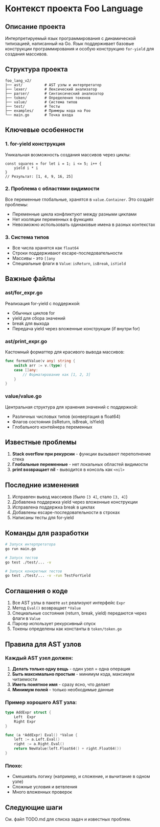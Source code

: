 # Контекст проекта Foo Language

## Описание проекта
Интерпретируемый язык программирования с динамической типизацией, написанный на Go. Язык поддерживает базовые конструкции программирования и особую конструкцию `for-yield` для создания массивов.

## Структура проекта
```
foo_lang_v2/
├── ast/          # AST узлы и интерпретатор
├── lexer/        # Лексический анализатор
├── parser/       # Синтаксический анализатор
├── token/        # Определения токенов
├── value/        # Система типов
├── test/         # Тесты
├── examples/     # Примеры кода на Foo
└── main.go       # Точка входа
```

## Ключевые особенности

### 1. for-yield конструкция
Уникальная возможность создания массивов через циклы:
```foo
const squares = for let i = 1; i <= 5; i++ {
    yield i * i
}
// Результат: [1, 4, 9, 16, 25]
```

### 2. Проблема с областями видимости
Все переменные глобальные, хранятся в `value.Container`. Это создаёт проблемы:
- Переменные цикла конфликтуют между разными циклами
- Нет изоляции переменных в функциях
- Невозможно использовать одинаковые имена в разных контекстах

### 3. Система типов
- Все числа хранятся как `float64`
- Строки поддерживают escape-последовательности
- Массивы - это `[]any`
- Специальные флаги в `Value`: `isReturn`, `isBreak`, `isYield`

## Важные файлы

### ast/for_expr.go
Реализация for-yield с поддержкой:
- Обычных циклов for
- yield для сбора значений
- break для выхода
- Передача yield через вложенные конструкции (if внутри for)

### ast/print_expr.go
Кастомный форматтер для красивого вывода массивов:
```go
func formatValue(v any) string {
    switch arr := v.(type) {
    case []any:
        // Форматирование как [1, 2, 3]
    }
}
```

### value/value.go
Центральная структура для хранения значений с поддержкой:
- Различных числовых типов (конвертация в float64)
- Флагов состояния (isReturn, isBreak, isYield)
- Глобального контейнера переменных

## Известные проблемы

1. **Stack overflow при рекурсии** - функции вызывают переполнение стека
2. **Глобальные переменные** - нет локальных областей видимости
3. **print возвращает nil** - выводится в консоль как `<nil>`

## Последние изменения

1. Исправлен вывод массивов (было `[3 4]`, стало `[3, 4]`)
2. Добавлена поддержка yield через вложенные конструкции
3. Исправлена поддержка break в циклах
4. Добавлены escape-последовательности в строках
5. Написаны тесты для for-yield

## Команды для разработки

```bash
# Запуск интерпретатора
go run main.go

# Запуск тестов
go test ./test/... -v

# Запуск конкретных тестов
go test ./test/... -v -run TestForYield
```

## Соглашения о коде

1. Все AST узлы в пакете `ast` реализуют интерфейс `Expr`
2. Метод `Eval()` возвращает `*Value`
3. Специальные состояния (return, break, yield) передаются через флаги в `Value`
4. Парсер использует рекурсивный спуск
5. Токены определены как константы в `token/token.go`

## Правила для AST узлов

### Каждый AST узел должен:
1. **Делать только одну вещь** - один узел = одна операция
2. **Быть максимально простым** - минимум кода, максимум читаемости
3. **Иметь понятное имя** - сразу ясно, что делает
4. **Минимум полей** - только необходимые данные

### Пример хорошего AST узла:
```go
type AddExpr struct {
    Left  Expr
    Right Expr
}

func (a *AddExpr) Eval() *Value {
    left := a.Left.Eval()
    right := a.Right.Eval()
    return NewValue(left.Float64() + right.Float64())
}
```

### Плохо:
- Смешивать логику (например, и сложение, и вычитание в одном узле)
- Сложные условия и ветвления
- Много вложенных проверок

## Следующие шаги

См. файл TODO.md для списка задач и известных проблем.
